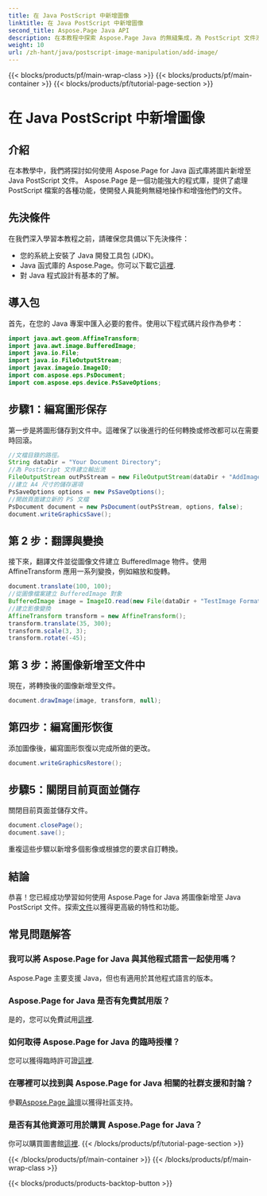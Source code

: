 ```yaml
---
title: 在 Java PostScript 中新增圖像
linktitle: 在 Java PostScript 中新增圖像
second_title: Aspose.Page Java API
description: 在本教程中探索 Aspose.Page Java 的無縫集成，為 PostScript 文件添加圖像。提升您的文件處理能力。
weight: 10
url: /zh-hant/java/postscript-image-manipulation/add-image/
---
```


{{< blocks/products/pf/main-wrap-class >}}
{{< blocks/products/pf/main-container >}}
{{< blocks/products/pf/tutorial-page-section >}}

# 在 Java PostScript 中新增圖像

## 介紹
在本教學中，我們將探討如何使用 Aspose.Page for Java 函式庫將圖片新增至 Java PostScript 文件。 Aspose.Page 是一個功能強大的程式庫，提供了處理 PostScript 檔案的各種功能，使開發人員能夠無縫地操作和增強他們的文件。
## 先決條件
在我們深入學習本教程之前，請確保您具備以下先決條件：
- 您的系統上安裝了 Java 開發工具包 (JDK)。
-  Java 函式庫的 Aspose.Page。你可以下載它[這裡](https://releases.aspose.com/page/java/).
- 對 Java 程式設計有基本的了解。
## 導入包
首先，在您的 Java 專案中匯入必要的套件。使用以下程式碼片段作為參考：
```java
import java.awt.geom.AffineTransform;
import java.awt.image.BufferedImage;
import java.io.File;
import java.io.FileOutputStream;
import javax.imageio.ImageIO;
import com.aspose.eps.PsDocument;
import com.aspose.eps.device.PsSaveOptions;
```
## 步驟1：編寫圖形保存
第一步是將圖形儲存到文件中。這確保了以後進行的任何轉換或修改都可以在需要時回滾。
```java
//文檔目錄的路徑。
String dataDir = "Your Document Directory";
//為 PostScript 文件建立輸出流
FileOutputStream outPsStream = new FileOutputStream(dataDir + "AddImage_outPS.ps");
//建立 A4 尺寸的儲存選項
PsSaveOptions options = new PsSaveOptions();
//開啟頁面建立新的 PS 文檔
PsDocument document = new PsDocument(outPsStream, options, false);
document.writeGraphicsSave();
```
## 第 2 步：翻譯與變換
接下來，翻譯文件並從圖像文件建立 BufferedImage 物件。使用 AffineTransform 應用一系列變換，例如縮放和旋轉。
```java
document.translate(100, 100);
//從圖像檔案建立 BufferedImage 對象
BufferedImage image = ImageIO.read(new File(dataDir + "TestImage Format24bppRgb.jpg"));
//建立影像變換
AffineTransform transform = new AffineTransform();
transform.translate(35, 300);
transform.scale(3, 3);
transform.rotate(-45);
```
## 第 3 步：將圖像新增至文件中
現在，將轉換後的圖像新增至文件。
```java
document.drawImage(image, transform, null);
```
## 第四步：編寫圖形恢復
添加圖像後，編寫圖形恢復以完成所做的更改。
```java
document.writeGraphicsRestore();
```
## 步驟5：關閉目前頁面並儲存
關閉目前頁面並儲存文件。
```java
document.closePage();
document.save();
```
重複這些步驟以新增多個影像或根據您的要求自訂轉換。
## 結論
恭喜！您已經成功學習如何使用 Aspose.Page for Java 將圖像新增至 Java PostScript 文件。探索[文件](https://reference.aspose.com/page/java/)以獲得更高級的特性和功能。
## 常見問題解答
### 我可以將 Aspose.Page for Java 與其他程式語言一起使用嗎？
Aspose.Page 主要支援 Java，但也有適用於其他程式語言的版本。
### Aspose.Page for Java 是否有免費試用版？
是的，您可以免費試用[這裡](https://releases.aspose.com/).
### 如何取得 Aspose.Page for Java 的臨時授權？
您可以獲得臨時許可證[這裡](https://purchase.aspose.com/temporary-license/).
### 在哪裡可以找到與 Aspose.Page for Java 相關的社群支援和討論？
參觀[Aspose.Page 論壇](https://forum.aspose.com/c/page/39)以獲得社區支持。
### 是否有其他資源可用於購買 Aspose.Page for Java？
你可以購買圖書館[這裡](https://purchase.aspose.com/buy).
{{< /blocks/products/pf/tutorial-page-section >}}

{{< /blocks/products/pf/main-container >}}
{{< /blocks/products/pf/main-wrap-class >}}

{{< blocks/products/products-backtop-button >}}
